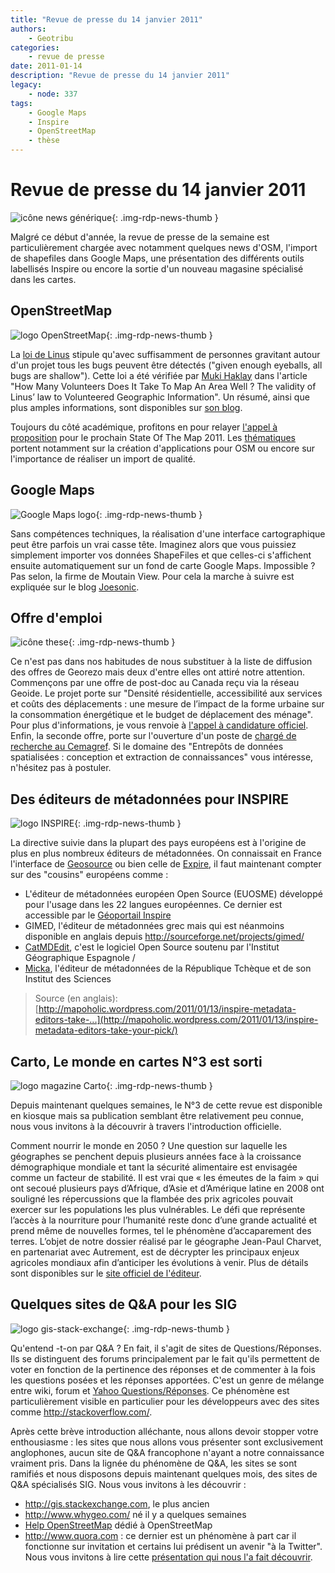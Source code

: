 ```yaml
---
title: "Revue de presse du 14 janvier 2011"
authors:
    - Geotribu
categories:
    - revue de presse
date: 2011-01-14
description: "Revue de presse du 14 janvier 2011"
legacy:
    - node: 337
tags:
    - Google Maps
    - Inspire
    - OpenStreetMap
    - thèse
---
```


# Revue de presse du 14 janvier 2011

![icône news générique](https://cdn.geotribu.fr/img/internal/icons-rdp-news/news.png "icône news générique"){: .img-rdp-news-thumb }

Malgré ce début d'année, la revue de presse de la semaine est particulièrement chargée avec notamment quelques news d'OSM, l'import de shapefiles dans Google Maps, une présentation des différents outils labellisés Inspire ou encore la sortie d'un nouveau magasine spécialisé dans les cartes.

## OpenStreetMap

![logo OpenStreetMap](https://cdn.geotribu.fr/img/logos-icones/OpenStreetMap/Openstreetmap.png "logo OpenStreetMap"){: .img-rdp-news-thumb }

La [loi de Linus](https://en.wikipedia.org/wiki/Linus%27_Law) stipule qu'avec suffisamment de personnes gravitant autour d'un projet tous les bugs peuvent être détectés ("given enough eyeballs, all bugs are shallow"). Cette loi a été vérifiée par [Muki Haklay](http://povesham.wordpress.com/about/) dans l'article "How Many Volunteers Does It Take To Map An Area Well ? The validity of Linus’ law to Volunteered Geographic Information". Un résumé, ainsi que plus amples informations, sont disponibles sur [son blog](http://povesham.wordpress.com/2011/01/10/how-many-volunteers-does-it-take-to-map-an-area-well-the-validity-of-linus-law-to-volunteered-geographic-information/).

Toujours du côté académique, profitons en pour relayer [l'appel à proposition](http://blog.osmfoundation.org/2011/01/03/call-for-papers-state-of-the-map-2011/) pour le prochain State Of The Map 2011. Les [thématiques](http://stateofthemap.org/call-for-papers/) portent notamment sur la création d'applications pour OSM ou encore sur l'importance de réaliser un import de qualité.

## Google Maps

![Google Maps logo](https://cdn.geotribu.fr/img/logos-icones/entreprises_association/google/google_maps.png){: .img-rdp-news-thumb }

Sans compétences techniques, la réalisation d'une interface cartographique peut être parfois un vrai casse tête. Imaginez alors que vous puissiez simplement importer vos données ShapeFiles et que celles-ci s'affichent ensuite automatiquement sur un fond de carte Google Maps. Impossible ? Pas selon, la firme de Moutain View. Pour cela la marche à suivre est expliquée sur le blog [Joesonic](http://joesonic.com/blog/2011/01/12/import-shape-files-shp-into-google-maps-using-google-fusion-tables/).

## Offre d'emploi

![icône these](https://cdn.geotribu.fr/img/logos-icones/divers/these.png "icône these"){: .img-rdp-news-thumb }

Ce n'est pas dans nos habitudes de nous substituer à la liste de diffusion des offres de Georezo mais deux d'entre elles ont attiré notre attention. Commençons par une offre de post-doc au Canada reçu via la réseau Geoide. Le projet porte sur "Densité résidentielle, accessibilité aux services et coûts des déplacements : une mesure de l’impact de la forme urbaine sur la consommation énergétique et le budget de déplacement des ménage". Pour plus d'informations, je vous renvoie à [l'appel à candidature officiel](http://geotribu.net/sites/default/files/Tuto/img/Blog/divers/Appel%20de%20candidatures_Stage%20post-doctoral.pdf). Enfin, la seconde offre, porte sur l'ouverture d'un poste de [chargé de recherche au Cemagref](http://georezo.net/forum/viewtopic.php?id=71311). Si le domaine des "Entrepôts de données spatialisées : conception et extraction de connaissances" vous intéresse, n'hésitez pas à postuler.

## Des éditeurs de métadonnées pour INSPIRE

![logo INSPIRE](https://cdn.geotribu.fr/img/logos-icones/divers/inspire_super.png "logo INSPIRE"){: .img-rdp-news-thumb }

La directive suivie dans la plupart des pays européens est à l'origine de plus en plus nombreux éditeurs de métadonnées. On connaissait en France l'interface de [Geosource](http://trac.osgeo.org/geonetwork/wiki/GeoSource/Version23#a2.3.3) ou bien celle de [Expire](http://sourceforge.net/projects/expire/), il faut maintenant compter sur des "cousins" européens comme :

- L'éditeur de métadonnées européen Open Source (EUOSME) développé pour l'usage dans les 22 langues européennes. Ce dernier est accessible par le [Géoportail Inspire](http://www.inspire-geoportal.eu/EUOSME/)
- GIMED, l'éditeur de métadonnées grec mais qui est néanmoins disponible en anglais depuis <http://sourceforge.net/projects/gimed/>
- [CatMDEdit](http://catmdedit.sourceforge.net), c'est le logiciel Open Source soutenu par l'Institut Géographique Espagnole /
- [Micka](http://www.ccss.cz/en/?menuID=44&articleID=78&action=article&presenter=ArticleDetail), l'éditeur de métadonnées de la République Tchèque et de son Institut des Sciences

> Source (en anglais): [http://mapoholic.wordpress.com/2011/01/13/inspire-metadata-editors-take-...](http://mapoholic.wordpress.com/2011/01/13/inspire-metadata-editors-take-your-pick/)

## Carto, Le monde en cartes N°3 est sorti

![logo magazine Carto](https://cdn.geotribu.fr/img/logos-icones/divers/carto.jpeg "logo magazine Carto"){: .img-rdp-news-thumb }

Depuis maintenant quelques semaines, le N°3 de cette revue est disponible en kiosque mais sa publication semblant être relativement peu connue, nous vous invitons à la découvrir à travers l'introduction officielle.  

Comment nourrir le monde en 2050 ? Une question sur laquelle les géographes se penchent depuis plusieurs années face à la croissance démographique mondiale et tant la sécurité alimentaire est envisagée comme un facteur de stabilité. Il est vrai que « les émeutes de la faim » qui ont secoué plusieurs pays d’Afrique, d’Asie et d’Amérique latine en 2008 ont souligné les répercussions que la flambée des prix agricoles pouvait exercer sur les populations les plus vulnérables. Le défi que représente l’accès à la nourriture pour l’humanité reste donc d’une grande actualité et prend même de nouvelles formes, tel le phénomène d’accaparement des terres. L’objet de notre dossier réalisé par le géographe Jean-Paul Charvet, en partenariat avec Autrement, est de décrypter les principaux enjeux agricoles mondiaux afin d’anticiper les évolutions à venir. Plus de détails sont disponibles sur le [site officiel de l'éditeur](http://www.carto-presse.com/?p=67).

## Quelques sites de Q&A pour les SIG

![logo gis-stack-exchange](https://cdn.geotribu.fr/img/logos-icones/divers/gis_stackexchange.png "logo gis-stack-exchange"){: .img-rdp-news-thumb }

Qu'entend -t-on par Q&A ? En fait, il s'agit de sites de Questions/Réponses. Ils se distinguent des forums principalement par le fait qu'ils permettent de voter en fonction de la pertinence des réponses et de commenter à la fois les questions posées et les réponses apportées. C'est un genre de mélange entre wiki, forum et [Yahoo Questions/Réponses](http://fr.answers.yahoo.com/). Ce phénomène est particulièrement visible en particulier pour les développeurs avec des sites comme <http://stackoverflow.com/>.

Après cette brève introduction alléchante, nous allons devoir stopper votre enthousiasme : les sites que nous allons vous présenter sont exclusivement anglophones, aucun site de Q&A francophone n'ayant a notre connaissance vraiment pris. Dans la lignée du phénomène de Q&A, les sites se sont ramifiés et nous disposons depuis maintenant quelques mois, des sites de Q&A spécialisés SIG. Nous vous invitons à les découvrir :

- <http://gis.stackexchange.com>, le plus ancien
- <http://www.whygeo.com/> né il y a quelques semaines
- [Help OpenStreetMap](http://help.openstreetmap.org/) dédié à OpenStreetMap
- <http://www.quora.com> : ce dernier est un phénomène à part car il fonctionne sur invitation et certains lui prédisent un avenir "à la Twitter". Nous vous invitons à lire cette [présentation qui nous l'a fait découvrir](http://clementvouillon.com/2010/12/31/une-selection-de-sujets-a-suivre-sur-quora/).
